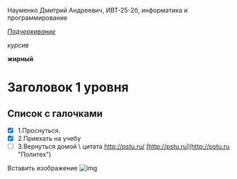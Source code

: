 Науменко Дмитрий Андреевич, ИВТ-25-2б, информатика и программирование

<ins> *Подчеркивание*</ins>

*курсив*

**жирный** 

# Заголовок 1 уровня
## Список с галочками
- [X] 1.Проснуться.
- [X] 2.Приехать на учебу
- [ ] 3.Вернуться домой
\ цитата
<http://pstu.ru/>
[http://pstu.ru](http://pstu.ru "Политех")

Вставить изображение 
![img]((img1.png) "текст пользователя")


